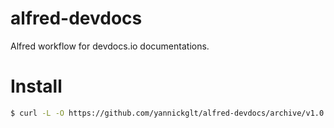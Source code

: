 alfred-devdocs
==============

Alfred workflow for devdocs.io documentations.

# Install
```sh
$ curl -L -O https://github.com/yannickglt/alfred-devdocs/archive/v1.0.0.zip ; unzip -o v1.0.0.zip -d "$HOME/Library/Application Support/Alfred 2/Alfred.alfredpreferences/workflows/" ; rm -f v1.0.0.zip
```
